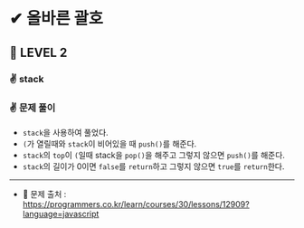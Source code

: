 # ✔ 올바른 괄호
## 🌈 LEVEL 2
### ✌ stack

### ✌ 문제 풀이
- `stack`을 사용하여 풀었다.
- `(`가 열릴때와 `stack`이 비어있을 때 `push()`를 해준다.
- `stack`의 `top`이 `(`일때 stack을 `pop()`을 해주고 그렇지 않으면 `push()`를 해준다. 
- `stack`의 길이가 0이면 `false`를 `return`하고 그렇지 않으면 `true`를 `return`한다.

<hr>

- 📌 문제 출처 : https://programmers.co.kr/learn/courses/30/lessons/12909?language=javascript